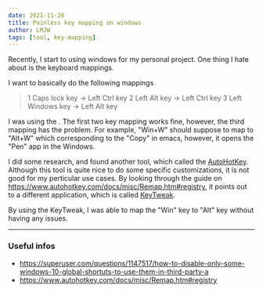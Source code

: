 ```yaml
---
date: 2021-11-20
title: Painless key mapping on windows
author: LMJW
tags: [tool, key-mapping]
---
```


Recently, I start to using windows for my personal project. One thing I hate about is the keyboard mappings.

I want to basically do the following mappings

> 1 Caps lock key -> Left Ctrl key
> 2 Left Alt key -> Left Ctrl key
> 3 Left Windows key -> Left Alt key

I was using the . The first two key mapping works fine, however, the third mapping has the problem. For example, "Win+W" should suppose to map to "Alt+W" which corresponding to the "Copy" in emacs, however, it opens the "Pen" app in the Windows.

I did some research, and found another tool, which called the [AutoHotKey](https://www.autohotkey.com/). Although this tool is quite nice to do some specific customizations, it is not good for my perticular use cases. By looking through the guide on https://www.autohotkey.com/docs/misc/Remap.htm#registry, it points out to a different application, which is called [KeyTweak](https://www.bleepingcomputer.com/download/keytweak/).

By using the KeyTweak, I was able to map the "Win" key to "Alt" key without having any issues.

---

### Useful infos
- https://superuser.com/questions/1147517/how-to-disable-only-some-windows-10-global-shortuts-to-use-them-in-third-party-a
- https://www.autohotkey.com/docs/misc/Remap.htm#registry
